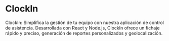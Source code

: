 # ClockIn
ClockIn: Simplifica la gestión de tu equipo con nuestra aplicación de control de asistencia. Desarrollada con React y Node.js, ClockIn ofrece un fichaje rápido y preciso, generación de reportes personalizados y geolocalización.
